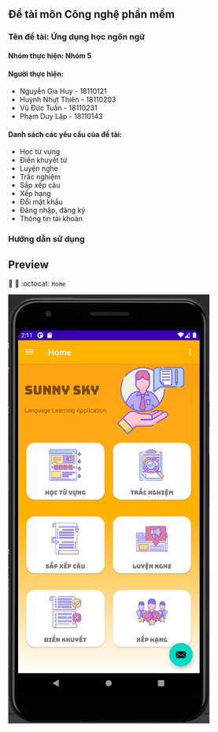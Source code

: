 ## Đề tài môn Công nghệ phần mềm
### Tên đề tài: Ứng dụng học ngôn ngữ
#### Nhóm thực hiện: Nhóm 5
#### Người thực hiện:
* Nguyễn Gia Huy - 18110121
* Huỳnh Nhựt Thiên - 18110203
* Vũ Đức Tuấn - 18110231
* Phạm Duy Lập - 18110143
#### Danh sách các yêu cầu của đề tài:
* Học từ vựng
* Điền khuyết từ
* Luyện nghe
* Trắc nghiệm
* Sắp xếp câu
* Xếp hạng
* Đổi mật khẩu
* Đăng nhập, đăng ký
* Thông tin tài khoản

### Hướng dẫn sử dụng
## Preview
:rocket: :rocket: :octocat:
`Home`

![](Image/Home.png)

